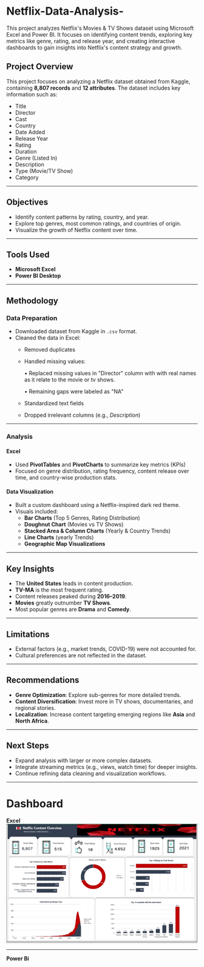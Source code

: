 # Netflix-Data-Analysis-
This project analyzes Netflix's Movies &amp; TV Shows dataset using Microsoft Excel and Power BI. It focuses on identifying content trends, exploring key metrics like genre, rating, and release year, and creating interactive dashboards to gain insights into Netflix's content strategy and growth.

## Project Overview

This project focuses on analyzing a Netflix dataset obtained from Kaggle, containing **8,807 records** and **12 attributes**. The dataset includes key information such as:

- Title  
- Director  
- Cast  
- Country  
- Date Added  
- Release Year  
- Rating  
- Duration  
- Genre (Listed In)  
- Description  
- Type (Movie/TV Show)  
- Category   

---

## Objectives

- Identify content patterns by rating, country, and year.  
- Explore top genres, most common ratings, and countries of origin.  
- Visualize the growth of Netflix content over time.

---

## Tools Used

- **Microsoft Excel**  
- **Power BI Desktop**

---

## Methodology

### Data Preparation

- Downloaded dataset from Kaggle in `.csv` format.  
- Cleaned the data in Excel:
  - Removed duplicates  
  - Handled missing values:
    
    • Replaced missing values in "Director" column with with real names as it relate to the movie or tv shows.
    
    • Remaining gaps were labeled as "NA"
    
  - Standardized text fields  
  - Dropped irrelevant columns (e.g., *Description*)
  

---

### Analysis

#### Excel

- Used **PivotTables** and **PivotCharts** to summarize key metrics (KPIs)
- Focused on genre distribution, rating frequency, content release over time, and country-wise production stats.
#### Data Visualization 

- Built a custom dashboard using a Netflix-inspired dark red theme.  
- Visuals included:
  - **Bar Charts** (Top 5 Genres, Rating Distribution)  
  - **Doughnut Chart** (Movies vs TV Shows)  
  - **Stacked Area & Column Charts** (Yearly & Country Trends)
  - **Line Charts** (yearly Trends)
  - **Geographic Map Visualizations** 


---

## Key Insights

- The **United States** leads in content production.  
- **TV-MA** is the most frequent rating.  
- Content releases peaked during **2016–2019**.  
- **Movies** greatly outnumber **TV Shows**.  
- Most popular genres are **Drama** and **Comedy**.

---

## Limitations

- External factors (e.g., market trends, COVID-19) were not accounted for.  
- Cultural preferences are not reflected in the dataset.

---

## Recommendations

- **Genre Optimization**: Explore sub-genres for more detailed trends.  
- **Content Diversification**: Invest more in TV shows, documentaries, and regional stories.  
- **Localization**: Increase content targeting emerging regions like **Asia** and **North Africa**.

---

## Next Steps

- Expand analysis with larger or more complex datasets.  
- Integrate streaming metrics (e.g., views, watch time) for deeper insights.  
- Continue refining data cleaning and visualization workflows.

---
# Dashboard 
**Excel**
![Netflix Excel Dashboard](Netflix%20Excel%20Dashboard%20.jpg)
___
**Power Bi**


